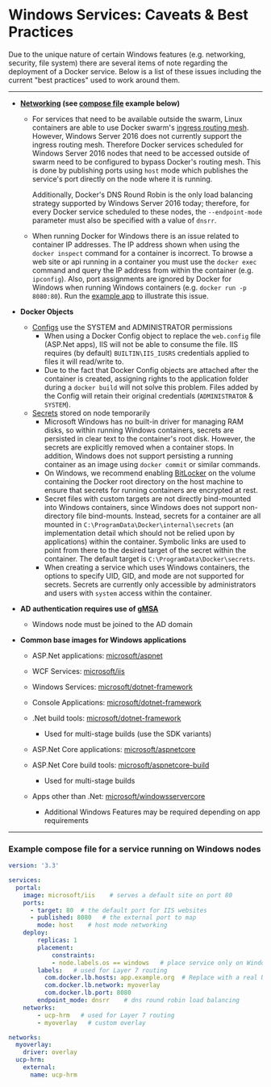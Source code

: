 # Windows Services: Caveats & Best Practices

Due to the unique nature of certain Windows features (e.g. networking, security, file system) there are several items of note regarding the deployment of a Docker service.  Below is a list of these issues including the current "best practices" used to work around them.

------

- **[Networking](https://success.docker.com/article/modernizing-traditional-dot-net-applications#networking) (see [compose file](#example-compose-file-for-a-service-running-on-windows-nodes) example below)**

  - For services that need to be available outside the swarm, Linux containers are able to use Docker swarm's [ingress routing mesh](https://docs.docker.com/engine/swarm/ingress/). However, Windows Server 2016 does not currently support the ingress routing mesh. Therefore Docker services scheduled for Windows Server 2016 nodes that need to be accessed outside of swarm need to be configured to bypass Docker's routing mesh. This is done by publishing ports using `host` mode which publishes the service's port directly on the node where it is running.

    Additionally, Docker's DNS Round Robin is the only load balancing strategy supported by Windows Server 2016 today; therefore, for every Docker service scheduled to these nodes, the `--endpoint-mode` parameter must also be specified with a value of `dnsrr`. 

  - When running Docker for Windows there is an issue related to container IP addresses.  The IP address shown when using the `docker inspect` command for a container is incorrect.  To browse a web site or api running in a container you must use the `docker exec` command and query the IP address from within the container (e.g. `ipconfig`).  Also, port assignments are ignored by Docker for Windows when running Windows containers (e.g. `docker run -p 8080:80`).  Run the [example app](https://github.com/ericcollazo/windows-services-caveats/tree/master/aspnet-core) to illustrate this issue.

- **Docker Objects**

  - [Configs](https://docs.docker.com/engine/swarm/configs/#windows-support) use the SYSTEM and ADMINISTRATOR permissions
    - When using a Docker Config object to replace the `web.config` file (ASP.Net apps), IIS will not be able to consume the file.  IIS requires (by default) `BUILTIN\IIS_IUSRS` credentials applied to files it will read/write to.
    - Due to the fact that Docker Config objects are attached after the container is created, assigning rights to the application folder during a `docker build` will not solve this problem.  Files added by the Config will retain their original credentials (`ADMINISTRATOR` & `SYSTEM`).
  - [Secrets](https://docs.docker.com/engine/swarm/secrets) stored on node temporarily
    - Microsoft Windows has no built-in driver for managing RAM disks, so within running Windows containers, secrets are persisted in clear text to the container's root disk. However, the secrets are explicitly removed when a container stops. In addition, Windows does not support persisting a running container as an image using `docker commit` or similar commands.
    - On Windows, we recommend enabling [BitLocker](https://technet.microsoft.com/en-us/library/cc732774(v=ws.11).aspx) on the volume containing the Docker root directory on the host machine to ensure that secrets for running containers are encrypted at rest.
    - Secret files with custom targets are not directly bind-mounted into Windows containers, since Windows does not support non-directory file bind-mounts. Instead, secrets for a container are all mounted in `C:\ProgramData\Docker\internal\secrets` (an implementation detail which should not be relied upon by applications) within the container. Symbolic links are used to point from there to the desired target of the secret within the container. The default target is `C:\ProgramData\Docker\secrets`.
    - When creating a service which uses Windows containers, the options to specify UID, GID, and mode are not supported for secrets. Secrets are currently only accessible by administrators and users with `system` access within the container.

- **AD authentication requires use of [gMSA](https://success.docker.com/article/modernizing-traditional-dot-net-applications#integratedwindowsauthentication)**

  - Windows node must be joined to the AD domain

- **Common base images for Windows applications**

  - ASP.Net applications: [microsoft/aspnet](https://hub.docker.com/r/microsoft/aspnet)
  - WCF Services: [microsoft/iis](https://hub.docker.com/r/microsoft/iis)

  - Windows Services: [microsoft/dotnet-framework](https://hub.docker.com/r/microsoft/dotnet-framework)

  - Console Applications: [microsoft/dotnet-framework](https://hub.docker.com/r/microsoft/dotnet-framework)

  - .Net build tools: [microsoft/dotnet-framework](https://hub.docker.com/r/microsoft/dotnet-framework)

    - Used for multi-stage builds (use the SDK variants)

  - ASP.Net Core applications: [microsoft/aspnetcore](https://hub.docker.com/r/microsoft/aspnetcore)

  - ASP.Net Core build tools: [microsoft/aspnetcore-build](https://hub.docker.com/r/microsoft/aspnetcore-build)

    - Used for multi-stage builds

  - Apps other than .Net: [microsoft/windowsservercore](https://hub.docker.com/r/microsoft/windowsservercore)

    - Additional Windows Features may be required depending on app requirements

------

### Example compose file for a service running on Windows nodes

```yaml
version: '3.3'

services:
  portal:
    image: microsoft/iis	# serves a default site on port 80
    ports:
      - target: 80	# the default port for IIS websites
      - published: 8080   # the external port to map
        mode: host    # host mode networking
    deploy:        
        replicas: 1
        placement:
            constraints:
            - node.labels.os == windows   # place service only on Windows nodes
        labels:   # used for Layer 7 routing
          com.docker.lb.hosts: app.example.org	# Replace with a real URL
          com.docker.lb.network: myoverlay
          com.docker.lb.port: 8080
        endpoint_mode: dnsrr    # dns round robin load balancing
    networks:
        - ucp-hrm   # used for Layer 7 routing
        - myoverlay   # custom overlay

networks:
  myoverlay:
    driver: overlay
  ucp-hrm:
    external:
      name: ucp-hrm
```